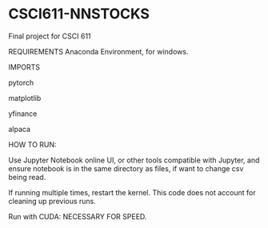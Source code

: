 # CSCI611-NNSTOCKS
Final project for CSCI 611

REQUIREMENTS
Anaconda Environment, for windows.

IMPORTS

pytorch

matplotlib

yfinance

alpaca


HOW TO RUN:

Use Jupyter Notebook online UI, or other tools compatible with Jupyter, and ensure notebook is in the same directory as files, if want to change csv being read.

If running multiple times, restart the kernel. This code does not account for cleaning up previous runs.

Run with CUDA: NECESSARY FOR SPEED.


